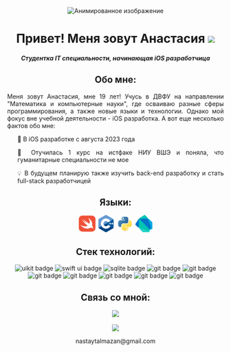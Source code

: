 <div align="center">
    <img src="https://i.pinimg.com/originals/f0/f0/d9/f0f0d932d6e39c7af5aa305cbd8da735.gif" alt="Анимированное изображение">
</div>
<h1 align="center">Привет! Меня зовут Анастасия</a> 
<img src="https://github.com/blackcater/blackcater/raw/main/images/Hi.gif" height="32"/></h1>
<h5 align="center">Студентка IT специальности, начинающая iOS разработчица</h5>


<h2 align="center">Обо мне:</h2>
       
<div align="justify">
    Меня зовут Анастасия, мне 19 лет! Учусь в ДВФУ на направлении "Математика и компьютерные науки", где осваиваю разные сферы программирования, а также новые языки и технологии. Однако мой фокус вне учебной деятельности - iOS разработка. А вот еще несколько фактов обо мне:
    <ol></ol>
    <ol>&#128241 В iOS разработке с августа 2023 года</ol>
    <ol>&#127979 Отучилась 1 курс на истфаке НИУ ВШЭ и поняла, что гуманитарные специальности не мое</ol>
    <ol>&#128161 В будущем планирую также изучить back-end разработку и стать full-stack разработчицей</ol>
</div>

<h2 align="center">Языки:</h2>
<p align="center"> 
    <img src="https://raw.githubusercontent.com/devicons/devicon/master/icons/swift/swift-original.svg" alt="swift" width="40" height="40"/> 
    <img src="https://raw.githubusercontent.com/devicons/devicon/master/icons/cplusplus/cplusplus-original.svg" alt="cpp/c++" width="40" height="40"/>  
    <img src="https://raw.githubusercontent.com/devicons/devicon/master/icons/python/python-original.svg" alt="python" width="40" height="40"/> 
    <img src="https://raw.githubusercontent.com/devicons/devicon/master/icons/dart/dart-original.svg" alt="dart" width="40" height="40"/>
</p>

<h2 align="center">Стек технологий:</h2>
<div id="technologies" align="center"> 
    <img alt="uikit badge" src="https://img.shields.io/badge/UIKit-2b2b2b?style=for-the-badge&logo=uikit&logoColor=3a89c9"/>
    <img alt="swift ui badge" src="https://img.shields.io/badge/swiftui-2b2b2b?style=for-the-badge&logo=swift&logoColor=284ac7"/>
    <img alt="sqlite badge" src="https://img.shields.io/badge/sqlite-2b2b2b?style=for-the-badge&logo=sqlite&logoColor=2875c7"/>
    <img alt="git badge" src="https://img.shields.io/badge/Swift concurrency-2b2b2b?style=for-the-badge&logo=swift&logoColor=FF4500"/>
    <img alt="git badge" src="https://img.shields.io/badge/MVC-2b2b2b?style=for-the-badge&logo=&logoColor=FF4500"/>
    <img alt="git badge" src="https://img.shields.io/badge/MVP-2b2b2b?style=for-the-badge&logo=&logoColor=FF4500"/>
    <img alt="git badge" src="https://img.shields.io/badge/VIPER-2b2b2b?style=for-the-badge&logo=&logoColor=FF4500"/>
    <img alt="git badge" src="https://img.shields.io/badge/MVVM-2b2b2b?style=for-the-badge&logo=&logoColor=FF4500"/>
    <img alt="git badge" src="https://img.shields.io/badge/flutter-2b2b2b?style=for-the-badge&logo=flutter&logoColor=00FFFF"/>
    <img alt="git badge" src="https://img.shields.io/badge/Git-2b2b2b?style=for-the-badge&logo=git&logoColor=c75d28"/>
</div>

<h2 align="center">Связь со мной:</h2>
<p align="center">
    <a href="https://t.me/nas_www_ay">
        <img src="https://img.shields.io/badge/telegram-2b2b2b?style=for-the-badge&logo=telegram&logoColor=0066d4"/>
    </a> 
</p>
<p align="center">
    <a href="mailto:nastaytalmazan@gmail.com" style="display: flex; justify-content: center;">
        <img src="https://img.shields.io/badge/gmail-2b2b2b?style=for-the-badge&logo=gmail&logoColor=d4333b"/>
    </a>
</p>
<p align="center">
    nastaytalmazan@gmail.com
</p>


<!--
**t-anastasiia/t-anastasiia** is a ✨ _special_ ✨ repository because its `README.md` (this file) appears on your GitHub profile.

Here are some ideas to get you started:

- 🔭 I’m currently working on ...
- 🌱 I’m currently learning ...
- 👯 I’m looking to collaborate on ...
- 🤔 I’m looking for help with ...
- 💬 Ask me about ...
- 📫 How to reach me: ...
- 😄 Pronouns: ...
- ⚡ Fun fact: ...
-->

